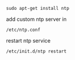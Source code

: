```
sudo apt-get install ntp
```

add custom ntp server in

```
/etc/ntp.conf
```

restart ntp service

```
/etc/init.d/ntp restart
```
